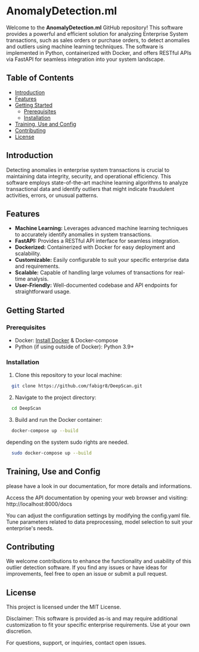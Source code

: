 # AnomalyDetection.ml 

Welcome to the **AnomalyDetection.ml** GitHub repository! This software provides a powerful and efficient solution for analyzing Enterprise System transactions, such as sales orders or purchase orders, to detect anomalies and outliers using machine learning techniques. 
The software is implemented in Python, containerized with Docker, and offers RESTful APIs via FastAPI for seamless integration into your system landscape.

## Table of Contents

- [Introduction](#introduction)
- [Features](#features)
- [Getting Started](#getting-started)
  - [Prerequisites](#prerequisites)
  - [Installation](#installation)
- [Training, Use and Config](#Training)
- [Contributing](#contributing)
- [License](#license)

## Introduction

Detecting anomalies in enterprise system transactions is crucial to maintaining data integrity, security, and operational efficiency. This software employs state-of-the-art machine learning algorithms to analyze transactional data and identify outliers that might indicate fraudulent activities, errors, or unusual patterns.

## Features

- **Machine Learning:** Leverages advanced machine learning techniques to accurately identify anomalies in system transactions.
- **FastAPI:** Provides a RESTful API interface for seamless integration.
- **Dockerized:** Containerized with Docker for easy deployment and scalability.
- **Customizable:** Easily configurable to suit your specific enterprise data and requirements.
- **Scalable:** Capable of handling large volumes of transactions for real-time analysis.
- **User-Friendly:** Well-documented codebase and API endpoints for straightforward usage.

## Getting Started

### Prerequisites

- Docker: [Install Docker](https://www.docker.com/get-started) & Docker-compose
- Python (if using outside of Docker): Python 3.9+

### Installation

1. Clone this repository to your local machine:

```bash
  git clone https://github.com/fabigr8/DeepScan.git
```

2. Navigate to the project directory:

```bash
  cd DeepScan
```

3. Build and run the Docker container:

```bash
  docker-compose up --build
```
depending on the system sudo rights are needed. 

```bash
  sudo docker-compose up --build
```


## Training, Use and Config

please have a look in our documentation, for more details and informations.

Access the API documentation by opening your web browser and visiting: http://localhost:8000/docs

You can adjust the configuration settings by modifying the config.yaml file. Tune parameters related to data preprocessing, model selection to suit your enterprise's needs.

## Contributing

We welcome contributions to enhance the functionality and usability of this outlier detection software. If you find any issues or have ideas for improvements, feel free to open an issue or submit a pull request.

## License

This project is licensed under the MIT License.

Disclaimer: This software is provided as-is and may require additional customization to fit your specific enterprise requirements. Use at your own discretion.

For questions, support, or inquiries, contact open issues.




